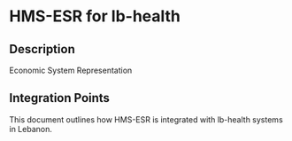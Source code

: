 # HMS-ESR for lb-health

## Description

Economic System Representation

## Integration Points

This document outlines how HMS-ESR is integrated with lb-health systems in Lebanon.
